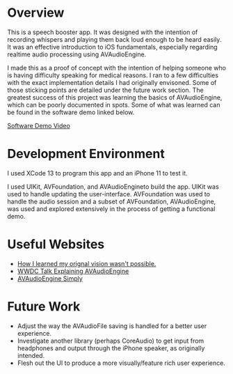# Overview

This is a speech booster app. It was designed with the intention of recording whispers and playing them back loud enough to be heard easily. It was an effective introduction to iOS fundamentals, especially regarding realtime audio processing using AVAudioEngine.

I made this as a proof of concept with the intention of helping someone who is having difficulty speaking for medical reasons. I ran to a few difficulties with the exact implementation details I had originally envisoned. Some of those sticking points are detailed under the future work section. The greatest success of this project was learning the basics of AVAudioEngine, which can be poorly documented in spots. Some of what was learned can be found in the software demo linked below.

[Software Demo Video](http://youtube.link.goes.here)

# Development Environment

I used XCode 13 to program this app and an iPhone 11 to test it.

I used UIKit, AVFoundation, and AVAudioEngineto build the app. UIKit was used to handle updating the user-interface. AVFoundation was used to handle the audio session and a subset of AVFoundation, AVAudioEngine, was used and explored extensively in the process of getting a functional demo.

# Useful Websites

* [How I learned my orignal vision wasn't possible.](https://stackoverflow.com/questions/41487905/avaudiosession-microphone-headphone-as-input-and-iphone-speaker-as-output)
* [WWDC Talk Explaining AVAudioEngine](https://www.youtube.com/watch?v=FlMaxen2eyw)
* [AVAudioEngine Simply](https://www.youtube.com/watch?v=g57pGi_uHeY)

# Future Work

* Adjust the way the AVAudioFile saving is handled for a better user experience.
* Investigate another library (perhaps CoreAudio) to get input from headphones and output through the iPhone speaker, as originally intended. 
* Flesh out the UI to produce a more visually/feature rich user experience. 
